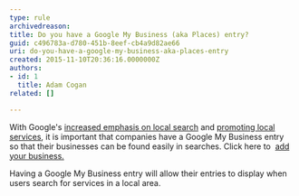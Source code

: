 ```yaml
---
type: rule
archivedreason: 
title: Do you have a Google My Business (aka Places) entry?
guid: c496783a-d780-451b-8eef-cb4a9d82ae66
uri: do-you-have-a-google-my-business-aka-places-entry
created: 2015-11-10T20:36:16.0000000Z
authors:
- id: 1
  title: Adam Cogan
related: []

---
```


With Google's [increased emphasis on local search](http&#58;//googleblog.blogspot.com/2010/10/place-search-faster-easier-way-to-find.html) and [promoting local services](http&#58;//www.seobook.com/localization), it is important that companies have a Google My Business entry so that their businesses can be found easily in searches. Click here to  [add your business.](http&#58;//www.google.com/local/add/businessCenter)

<!--endintro-->

Having a Google My Business entry will allow their entries to display when users search for services in a local area.
